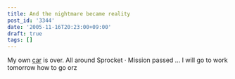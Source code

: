 ```yaml
---
title: And the nightmare became reality
post_id: '3344'
date: '2005-11-16T20:23:00+09:00'
draft: true
tags: []
---
```


My own [car](/tag/yb-1) is over. All around Sprocket · Mission passed ... I will go to work tomorrow how to go orz
